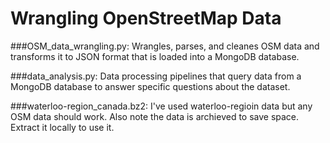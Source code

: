 # Wrangling OpenStreetMap Data 
###OSM_data_wrangling.py:
Wrangles, parses, and cleanes OSM data and transforms it to JSON format that is loaded into a MongoDB database.

###data_analysis.py:
Data processing pipelines that query data from a MongoDB database to answer specific questions about the dataset.

###waterloo-region_canada.bz2:
I've used waterloo-regioin data but any OSM data should work. Also note the data is archieved to save space. Extract it locally to use it.
